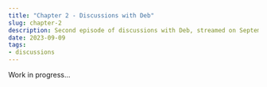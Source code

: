 ```yaml
---
title: "Chapter 2 - Discussions with Deb"
slug: chapter-2
description: Second episode of discussions with Deb, streamed on September 9, 2023
date: 2023-09-09
tags: 
- discussions
---
```


Work in progress...